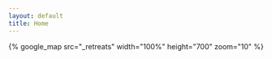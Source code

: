 ```yaml
---
layout: default
title: Home
---
```


{% google_map src="_retreats" width="100%" height="700" zoom="10" %}

